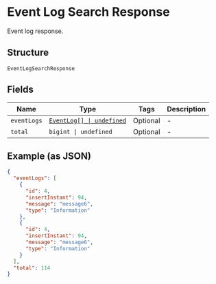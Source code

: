 
# Event Log Search Response

Event log response.

## Structure

`EventLogSearchResponse`

## Fields

| Name | Type | Tags | Description |
|  --- | --- | --- | --- |
| `eventLogs` | [`EventLog[] \| undefined`](../../doc/models/event-log.md) | Optional | - |
| `total` | `bigint \| undefined` | Optional | - |

## Example (as JSON)

```json
{
  "eventLogs": [
    {
      "id": 4,
      "insertInstant": 94,
      "message": "message6",
      "type": "Information"
    },
    {
      "id": 4,
      "insertInstant": 94,
      "message": "message6",
      "type": "Information"
    }
  ],
  "total": 114
}
```

